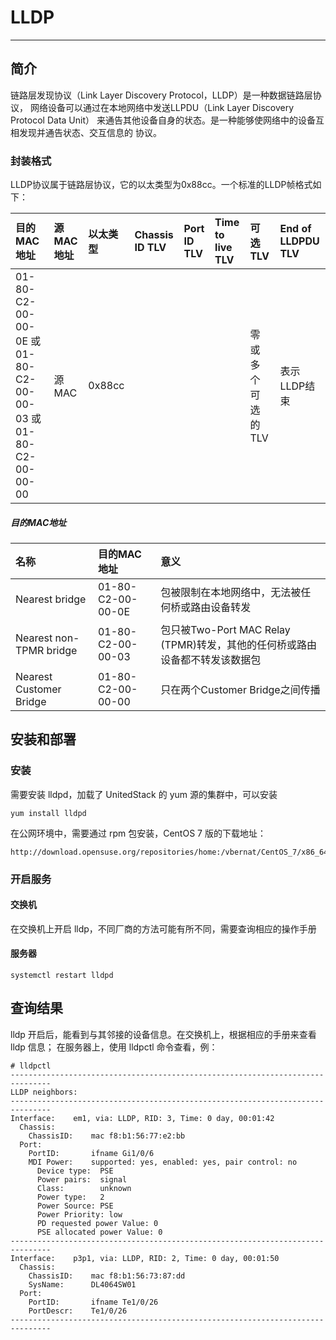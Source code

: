 # LLDP

---

## 简介

链路层发现协议（Link Layer Discovery Protocol，LLDP）是一种数据链路层协议，
网络设备可以通过在本地网络中发送LLPDU（Link Layer Discovery Protocol Data Unit）
来通告其他设备自身的状态。是一种能够使网络中的设备互相发现并通告状态、交互信息的
协议。

### 封装格式

LLDP协议属于链路层协议，它的以太类型为0x88cc。一个标准的LLDP帧格式如下：

| 目的MAC地址 | 源MAC地址 | 以太类型 | Chassis ID TLV | Port ID TLV | Time to live TLV | 可选 TLV | End of LLDPDU TLV |
|:----------- |:--------- |:-------- |:-------------- |:----------- |:---------------- |:-------- |:----------------- |
| 01-80-C2-00-00-0E 或 01-80-C2-00-00-03 或 01-80-C2-00-00-00 | 源MAC | 0x88cc |   |   |   | 零或多个可选的TLV | 表示LLDP结束 |

##### 目的MAC地址

| 名称 | 目的MAC地址 | 意义 |
|:---- |:----------- |:---- |
| Nearest bridge | 01-80-C2-00-00-0E | 包被限制在本地网络中，无法被任何桥或路由设备转发 |
| Nearest non-TPMR bridge | 01-80-C2-00-00-03 | 包只被Two-Port MAC Relay (TPMR)转发，其他的任何桥或路由设备都不转发该数据包 |
| Nearest Customer Bridge | 01-80-C2-00-00-00 | 只在两个Customer Bridge之间传播 |


## 安装和部署

### 安装

需要安装 lldpd，加载了 UnitedStack 的 yum 源的集群中，可以安装

```
yum install lldpd
```

在公网环境中，需要通过 rpm 包安装，CentOS 7 版的下载地址：

```
http://download.opensuse.org/repositories/home:/vbernat/CentOS_7/x86_64/
```

### 开启服务

#### 交换机

在交换机上开启 lldp，不同厂商的方法可能有所不同，需要查询相应的操作手册

#### 服务器

```
systemctl restart lldpd
```

## 查询结果

lldp 开启后，能看到与其邻接的设备信息。在交换机上，根据相应的手册来查看 lldp 信息；
在服务器上，使用 lldpctl 命令查看，例：

```
# lldpctl
-------------------------------------------------------------------------------
LLDP neighbors:
-------------------------------------------------------------------------------
Interface:    em1, via: LLDP, RID: 3, Time: 0 day, 00:01:42
  Chassis:
    ChassisID:    mac f8:b1:56:77:e2:bb
  Port:
    PortID:       ifname Gi1/0/6
    MDI Power:    supported: yes, enabled: yes, pair control: no
      Device type:  PSE
      Power pairs:  signal
      Class:        unknown
      Power type:   2
      Power Source: PSE
      Power Priority: low
      PD requested power Value: 0
      PSE allocated power Value: 0
-------------------------------------------------------------------------------
Interface:    p3p1, via: LLDP, RID: 2, Time: 0 day, 00:01:50
  Chassis:
    ChassisID:    mac f8:b1:56:73:87:dd
    SysName:      DL4064SW01
  Port:
    PortID:       ifname Te1/0/26
    PortDescr:    Te1/0/26
-------------------------------------------------------------------------------
```
